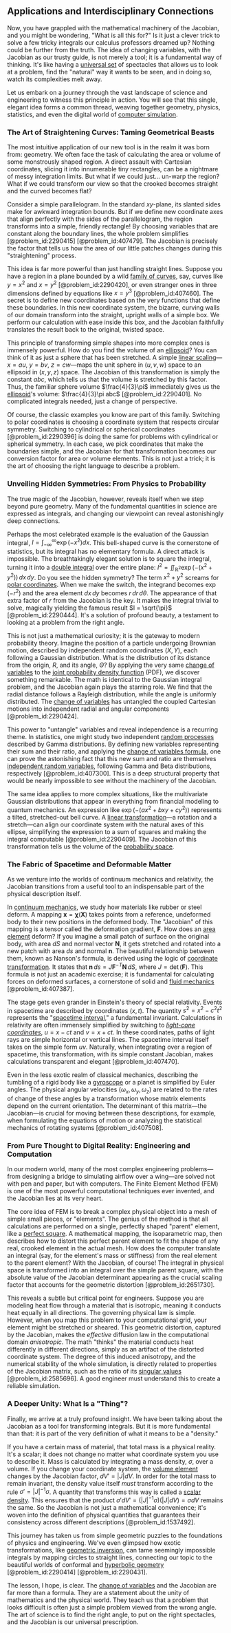 ## Applications and Interdisciplinary Connections

Now, you have grappled with the mathematical machinery of the Jacobian, and you might be wondering, "What is all this for?" Is it just a clever trick to solve a few tricky integrals our calculus professors dreamed up? Nothing could be further from the truth. The idea of changing variables, with the Jacobian as our trusty guide, is not merely a tool; it is a fundamental way of thinking. It's like having a [universal set](@article_id:263706) of spectacles that allows us to look at a problem, find the "natural" way it wants to be seen, and in doing so, watch its complexities melt away.

Let us embark on a journey through the vast landscape of science and engineering to witness this principle in action. You will see that this single, elegant idea forms a common thread, weaving together geometry, physics, statistics, and even the digital world of [computer simulation](@article_id:145913).

### The Art of Straightening Curves: Taming Geometrical Beasts

The most intuitive application of our new tool is in the realm it was born from: geometry. We often face the task of calculating the area or volume of some monstrously shaped region. A direct assault with Cartesian coordinates, slicing it into innumerable tiny rectangles, can be a nightmare of messy integration limits. But what if we could just... un-warp the region? What if we could transform our view so that the crooked becomes straight and the curved becomes flat?

Consider a simple parallelogram. In the standard $xy$-plane, its slanted sides make for awkward integration bounds. But if we define new coordinate axes that align perfectly with the sides of the parallelogram, the region transforms into a simple, friendly rectangle! By choosing variables that are constant along the boundary lines, the whole problem simplifies [@problem_id:2290415] [@problem_id:407479]. The Jacobian is precisely the factor that tells us how the area of our little patches changes during this "straightening" process.

This idea is far more powerful than just handling straight lines. Suppose you have a region in a plane bounded by a wild [family of curves](@article_id:168658), say, curves like $y = x^2$ and $x = y^2$ [@problem_id:2290420], or even stranger ones in three dimensions defined by equations like $x=y^3$ [@problem_id:407460]. The secret is to define new coordinates based on the very functions that define these boundaries. In this new coordinate system, the bizarre, curving walls of our domain transform into the straight, upright walls of a simple box. We perform our calculation with ease inside this box, and the Jacobian faithfully translates the result back to the original, twisted space.

This principle of transforming simple shapes into more complex ones is immensely powerful. How do you find the volume of an [ellipsoid](@article_id:165317)? You can think of it as just a sphere that has been stretched. A simple [linear scaling](@article_id:196741)—$x=au$, $y=bv$, $z=cw$—maps the unit sphere in $(u,v,w)$ space to an ellipsoid in $(x,y,z)$ space. The Jacobian of this transformation is simply the constant $abc$, which tells us that the volume is stretched by this factor. Thus, the familiar sphere volume $\frac{4}{3}\pi$ immediately gives us the [ellipsoid](@article_id:165317)'s volume: $\frac{4}{3}\pi abc$ [@problem_id:2290401]. No complicated integrals needed, just a change of perspective.

Of course, the classic examples you know are part of this family. Switching to polar coordinates is choosing a coordinate system that respects circular symmetry. Switching to cylindrical or spherical coordinates [@problem_id:2290396] is doing the same for problems with cylindrical or spherical symmetry. In each case, we pick coordinates that make the boundaries simple, and the Jacobian for that transformation becomes our conversion factor for area or volume elements. This is not just a trick; it is the art of choosing the right language to describe a problem.

### Unveiling Hidden Symmetries: From Physics to Probability

The true magic of the Jacobian, however, reveals itself when we step beyond pure geometry. Many of the fundamental quantities in science are expressed as integrals, and changing our viewpoint can reveal astonishingly deep connections.

Perhaps the most celebrated example is the evaluation of the Gaussian integral, $I = \int_{-\infty}^{\infty} \exp(-x^2) dx$. This bell-shaped curve is the cornerstone of statistics, but its integral has no elementary formula. A direct attack is impossible. The breathtakingly elegant solution is to square the integral, turning it into a [double integral](@article_id:146227) over the entire plane: $I^2 = \iint_{\mathbb{R}^2} \exp(-(x^2+y^2)) \,dx\,dy$. Do you see the hidden symmetry? The term $x^2+y^2$ screams for [polar coordinates](@article_id:158931). When we make the switch, the integrand becomes $\exp(-r^2)$ and the area element $dx\,dy$ becomes $r\,dr\,d\theta$. The appearance of that extra factor of $r$ from the Jacobian is the key. It makes the integral trivial to solve, magically yielding the famous result $I = \sqrt{\pi}$ [@problem_id:2290444]. It's a solution of profound beauty, a testament to looking at a problem from the right angle.

This is not just a mathematical curiosity; it is the gateway to modern probability theory. Imagine the position of a particle undergoing Brownian motion, described by independent random coordinates $(X, Y)$, each following a Gaussian distribution. What is the distribution of its distance from the origin, $R$, and its angle, $\Theta$? By applying the very same [change of variables](@article_id:140892) to the [joint probability density function](@article_id:177346) (PDF), we discover something remarkable. The math is identical to the Gaussian integral problem, and the Jacobian again plays the starring role. We find that the radial distance follows a Rayleigh distribution, while the angle is uniformly distributed. The [change of variables](@article_id:140892) has untangled the coupled Cartesian motions into independent radial and angular components [@problem_id:2290424].

This power to "untangle" variables and reveal independence is a recurring theme. In statistics, one might study two independent [random processes](@article_id:267993) described by Gamma distributions. By defining new variables representing their sum and their ratio, and applying the [change of variables formula](@article_id:139198), one can prove the astonishing fact that this new sum and ratio are themselves [independent random variables](@article_id:273402), following Gamma and Beta distributions, respectively [@problem_id:407300]. This is a deep structural property that would be nearly impossible to see without the machinery of the Jacobian.

The same idea applies to more complex situations, like the multivariate Gaussian distributions that appear in everything from financial modeling to quantum mechanics. An expression like $\exp(-(ax^2 + bxy + cy^2))$ represents a tilted, stretched-out bell curve. A [linear transformation](@article_id:142586)—a rotation and a stretch—can align our coordinate system with the natural axes of this ellipse, simplifying the expression to a sum of squares and making the integral computable [@problem_id:2290409]. The Jacobian of this transformation tells us the volume of the [probability space](@article_id:200983).

### The Fabric of Spacetime and Deformable Matter

As we venture into the worlds of continuum mechanics and relativity, the Jacobian transitions from a useful tool to an indispensable part of the physical description itself.

In [continuum mechanics](@article_id:154631), we study how materials like rubber or steel deform. A mapping $\mathbf{x} = \boldsymbol{\chi}(\mathbf{X})$ takes points from a reference, undeformed body to their new positions in the deformed body. The "Jacobian" of this mapping is a tensor called the deformation gradient, $\mathbf{F}$. How does an [area element](@article_id:196673) deform? If you imagine a small patch of surface on the original body, with area $dS$ and normal vector $\mathbf{N}$, it gets stretched and rotated into a new patch with area $ds$ and normal $\mathbf{n}$. The beautiful relationship between them, known as Nanson's formula, is derived using the logic of [coordinate transformation](@article_id:138083). It states that $\mathbf{n}\,ds = J \mathbf{F}^{-T} \mathbf{N}\,dS$, where $J = \det(\mathbf{F})$. This formula is not just an academic exercise; it is fundamental for calculating forces on deformed surfaces, a cornerstone of solid and [fluid mechanics](@article_id:152004) [@problem_id:407387].

The stage gets even grander in Einstein's theory of special relativity. Events in spacetime are described by coordinates $(x,t)$. The quantity $s^2 = x^2 - c^2t^2$ represents the "[spacetime interval](@article_id:154441)," a fundamental invariant. Calculations in relativity are often immensely simplified by switching to *[light-cone coordinates](@article_id:275009)*, $u=x-ct$ and $v=x+ct$. In these coordinates, paths of light rays are simple horizontal or vertical lines. The spacetime interval itself takes on the simple form $uv$. Naturally, when integrating over a region of spacetime, this transformation, with its simple constant Jacobian, makes calculations transparent and elegant [@problem_id:407470].

Even in the less exotic realm of classical mechanics, describing the tumbling of a rigid body like a [gyroscope](@article_id:172456) or a planet is simplified by Euler angles. The physical angular velocities $(\omega_x, \omega_y, \omega_z)$ are related to the rates of change of these angles by a transformation whose matrix elements depend on the current orientation. The determinant of this matrix—the Jacobian—is crucial for moving between these descriptions, for example, when formulating the equations of motion or analyzing the statistical mechanics of rotating systems [@problem_id:407508].

### From Pure Thought to Digital Reality: Engineering and Computation

In our modern world, many of the most complex engineering problems—from designing a bridge to simulating airflow over a wing—are solved not with pen and paper, but with computers. The Finite Element Method (FEM) is one of the most powerful computational techniques ever invented, and the Jacobian lies at its very heart.

The core idea of FEM is to break a complex physical object into a mesh of simple small pieces, or "elements". The genius of the method is that all calculations are performed on a single, perfectly shaped "parent" element, like a [perfect square](@article_id:635128). A mathematical mapping, the isoparametric map, then describes how to distort this perfect parent element to fit the shape of any real, crooked element in the actual mesh. How does the computer translate an integral (say, for the element's mass or stiffness) from the real element to the parent element? With the Jacobian, of course! The integral in physical space is transformed into an integral over the simple parent square, with the absolute value of the Jacobian determinant appearing as the crucial scaling factor that accounts for the geometric distortion [@problem_id:2651730].

This reveals a subtle but critical point for engineers. Suppose you are modeling heat flow through a material that is isotropic, meaning it conducts heat equally in all directions. The governing physical law is simple. However, when you map this problem to your computational grid, your element might be stretched or sheared. This geometric distortion, captured by the Jacobian, makes the *effective* diffusion law in the computational domain *anisotropic*. The math "thinks" the material conducts heat differently in different directions, simply as an artifact of the distorted coordinate system. The degree of this induced anisotropy, and the numerical stability of the whole simulation, is directly related to properties of the Jacobian matrix, such as the ratio of its [singular values](@article_id:152413) [@problem_id:2585696]. A good engineer must understand this to create a reliable simulation.

### A Deeper Unity: What Is a "Thing"?

Finally, we arrive at a truly profound insight. We have been talking about the Jacobian as a tool for transforming integrals. But it is more fundamental than that: it is part of the very definition of what it means to be a "density."

If you have a certain mass of material, that total mass is a physical reality. It's a scalar; it does not change no matter what coordinate system you use to describe it. Mass is calculated by integrating a mass density, $\sigma$, over a volume. If you change your coordinate system, the [volume element](@article_id:267308) changes by the Jacobian factor, $dV' = |J| dV$. In order for the total mass to remain invariant, the density value itself *must* transform according to the rule $\sigma' = |J|^{-1} \sigma$. A quantity that transforms this way is called a [scalar density](@article_id:160944). This ensures that the product $\sigma' dV' = (|J|^{-1} \sigma) (|J| dV) = \sigma dV$ remains the same. So the Jacobian is not just a mathematical convenience; it's woven into the definition of physical quantities that guarantees their consistency across different descriptions [@problem_id:1537492].

This journey has taken us from simple geometric puzzles to the foundations of physics and engineering. We've even glimpsed how exotic transformations, like [geometric inversion](@article_id:164645), can tame seemingly impossible integrals by mapping circles to straight lines, connecting our topic to the beautiful worlds of conformal and [hyperbolic geometry](@article_id:157960) [@problem_id:2290414] [@problem_id:2290431].

The lesson, I hope, is clear. The [change of variables](@article_id:140892) and the Jacobian are far more than a formula. They are a statement about the unity of mathematics and the physical world. They teach us that a problem that looks difficult is often just a simple problem viewed from the wrong angle. The art of science is to find the right angle, to put on the right spectacles, and the Jacobian is our universal prescription.